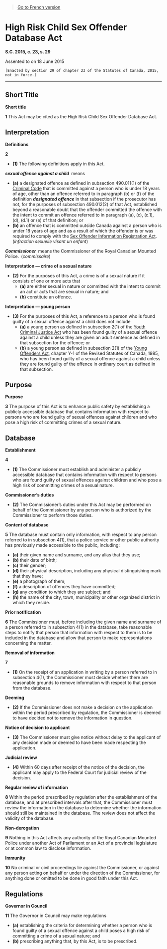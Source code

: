 > [Go to French version](/fr/Lois/Lois%20du%20Canada/2015/ch.%2023,%20s.%2029.md)

# High Risk Child Sex Offender Database Act

**S.C. 2015, c. 23, s. 29**


Assented to on 18 June 2015

```
[Enacted by section 29 of chapter 23 of the Statutes of Canada, 2015, not in force.]
```
----------










## Short Title



**Short title**

**1** This Act may be cited as the High Risk Child Sex Offender Database Act.




## Interpretation



**Definitions**

**2** 

- **(1)** The following definitions apply in this Act.

***sexual offence against a child*** means
- **(a)** a designated offence as defined in subsection 490.011(1) of the [Criminal Code](/en/Acts/Revised%20Statutes%20of%20Canada/C/C-46.md) that is committed against a person who is under 18 years of age, other than an offence referred to in paragraph (b) or (f) of the definition ***designated offence*** in that subsection if the prosecutor has not, for the purposes of subsection 490.012(2) of that Act, established beyond a reasonable doubt that the offender committed the offence with the intent to commit an offence referred to in paragraph (a), (c), (c.1), (d), (d.1) or (e) of that definition; or
- **(b)** an offence that is committed outside Canada against a person who is under 18 years of age and as a result of which the offender is or was required to comply with the [Sex Offender Information Registration Act](/en/Acts/Statutes%20of%20Canada/2004/c.%2010.md). (*infraction sexuelle visant un enfant*)

***Commissioner*** means the Commissioner of the Royal Canadian Mounted Police. (*commissaire*)

**Interpretation — crime of a sexual nature**

- **(2)** For the purposes of this Act, a crime is of a sexual nature if it consists of one or more acts that
	- **(a)** are either sexual in nature or committed with the intent to commit an act or acts that are sexual in nature; and
	- **(b)** constitute an offence.

**Interpretation — young person**

- **(3)** For the purposes of this Act, a reference to a person who is found guilty of a sexual offence against a child does not include
	- **(a)** a young person as defined in subsection 2(1) of the [Youth Criminal Justice Act](/en/Acts/Statutes%20of%20Canada/2002/c.%201.md) who has been found guilty of a sexual offence against a child unless they are given an adult sentence as defined in that subsection for the offence; or
	- **(b)** a young person as defined in subsection 2(1) of the [Young Offenders Act](/en/Acts/Revised%20Statutes%20of%20Canada/Y/Y-1.md), chapter Y-1 of the Revised Statutes of Canada, 1985, who has been found guilty of a sexual offence against a child unless they are found guilty of the offence in ordinary court as defined in that subsection.




## Purpose



**Purpose**

**3** The purpose of this Act is to enhance public safety by establishing a publicly accessible database that contains information with respect to persons who are found guilty of sexual offences against children and who pose a high risk of committing crimes of a sexual nature.




## Database



**Establishment**

**4** 

- **(1)** The Commissioner must establish and administer a publicly accessible database that contains information with respect to persons who are found guilty of sexual offences against children and who pose a high risk of committing crimes of a sexual nature.

**Commissioner’s duties**

- **(2)** The Commissioner’s duties under this Act may be performed on behalf of the Commissioner by any person who is authorized by the Commissioner to perform those duties.




**Content of database**

**5** The database must contain only information, with respect to any person referred to in subsection 4(1), that a police service or other public authority has previously made accessible to the public, including:
- **(a)** their given name and surname, and any alias that they use;
- **(b)** their date of birth;
- **(c)** their gender;
- **(d)** their physical description, including any physical distinguishing mark that they have;
- **(e)** a photograph of them;
- **(f)** a description of offences they have committed;
- **(g)** any condition to which they are subject; and
- **(h)** the name of the city, town, municipality or other organized district in which they reside.




**Prior notification**

**6** The Commissioner must, before including the given name and surname of a person referred to in subsection 4(1) in the database, take reasonable steps to notify that person that information with respect to them is to be included in the database and allow that person to make representations concerning the matter.




**Removal of information**

**7** 

- **(1)** On the receipt of an application in writing by a person referred to in subsection 4(1), the Commissioner must decide whether there are reasonable grounds to remove information with respect to that person from the database.

**Deeming**

- **(2)** If the Commissioner does not make a decision on the application within the period prescribed by regulation, the Commissioner is deemed to have decided not to remove the information in question.

**Notice of decision to applicant**

- **(3)** The Commissioner must give notice without delay to the applicant of any decision made or deemed to have been made respecting the application.

**Judicial review**

- **(4)** Within 60 days after receipt of the notice of the decision, the applicant may apply to the Federal Court for judicial review of the decision.




**Regular review of information**

**8** Within the period prescribed by regulation after the establishment of the database, and at prescribed intervals after that, the Commissioner must review the information in the database to determine whether the information should still be maintained in the database. The review does not affect the validity of the database.




**Non-derogation**

**9** Nothing in this Act affects any authority of the Royal Canadian Mounted Police under another Act of Parliament or an Act of a provincial legislature or at common law to disclose information.




**Immunity**

**10** No criminal or civil proceedings lie against the Commissioner, or against any person acting on behalf or under the direction of the Commissioner, for anything done or omitted to be done in good faith under this Act.




## Regulations



**Governor in Council**

**11** The Governor in Council may make regulations
- **(a)** establishing the criteria for determining whether a person who is found guilty of a sexual offence against a child poses a high risk of committing a crime of a sexual nature; and
- **(b)** prescribing anything that, by this Act, is to be prescribed.


